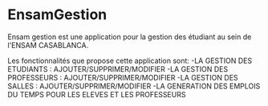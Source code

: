 # EnsamGestion
Ensam gestion est une application pour la gestion des étudiant au sein de l'ENSAM CASABLANCA.

Les fonctionnalités que propose cette application sont:
  -LA GESTION DES ETUDIANTS : AJOUTER/SUPPRIMER/MODIFIER
  -LA GESTION DES PROFESSEURS : AJOUTER/SUPPRIMER/MODIFIER
  -LA GESTION DES SALLES : AJOUTER/SUPPRIMER/MODIFIER
  -LA GENERATION DES EMPLOIS DU TEMPS POUR LES ELEVES ET LES PROFESSEURS
  
